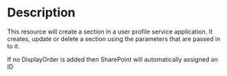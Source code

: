 # Description

This resource will create a section in a user profile service application. It
creates, update or delete a section using the parameters that are passed in to
it.

If no DisplayOrder is added then SharePoint will automatically assigned an ID

